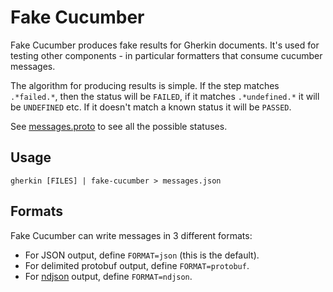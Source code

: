 # Fake Cucumber

Fake Cucumber produces fake results for Gherkin documents. It's used for testing
other components - in particular formatters that consume cucumber messages.

The algorithm for producing results is simple. If the step matches `.*failed.*`,
then the status will be `FAILED`, if it matches `.*undefined.*` it will be `UNDEFINED`
etc. If it doesn't match a known status it will be `PASSED`.

See [messages.proto](../cucumber-messages/messages.proto) to see all the
possible statuses.

## Usage

    gherkin [FILES] | fake-cucumber > messages.json

## Formats

Fake Cucumber can write messages in 3 different formats:

- For JSON output, define `FORMAT=json` (this is the default).
- For delimited protobuf output, define `FORMAT=protobuf`.
- For [ndjson](http://ndjson.org/) output, define `FORMAT=ndjson`.
